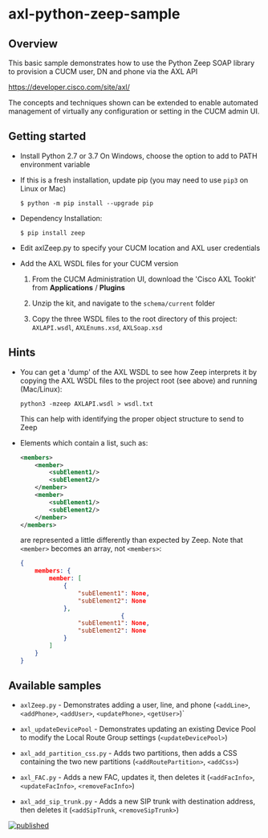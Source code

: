 # axl-python-zeep-sample

## Overview

This basic sample demonstrates how to use the Python Zeep SOAP library to provision a CUCM user, DN and phone via the AXL API

https://developer.cisco.com/site/axl/

The concepts and techniques shown can be extended to enable automated management of virtually any configuration or setting in the CUCM admin UI.

## Getting started

* Install Python 2.7 or 3.7
  On Windows, choose the option to add to PATH environment variable

* If this is a fresh installation, update pip (you may need to use `pip3` on Linux or Mac)

  ```
  $ python -m pip install --upgrade pip
  ```
  
* Dependency Installation:

  ```
  $ pip install zeep
  ```
  
* Edit axlZeep.py to specify your CUCM location and AXL user credentials

* Add the AXL WSDL files for your CUCM version

    1. From the CUCM Administration UI, download the 'Cisco AXL Tookit' from **Applications** / **Plugins**

    1. Unzip the kit, and navigate to the `schema/current` folder

    1. Copy the three WSDL files to the root directory of this project: `AXLAPI.wsdl`, `AXLEnums.xsd`, `AXLSoap.xsd`

## Hints

* You can get a 'dump' of the AXL WSDL to see how Zeep interprets it by copying the AXL WSDL files to the project root (see above) and running (Mac/Linux):

    ```
    python3 -mzeep AXLAPI.wsdl > wsdl.txt
    ```

    This can help with identifying the proper object structure to send to Zeep

* Elements which contain a list, such as:

    ```xml
    <members>
        <member>
            <subElement1/>
            <subElement2/>
        </member>
        <member>
            <subElement1/>
            <subElement2/>
        </member>        
    </members>
    ```

    are represented a little differently than expected by Zeep.  Note that `<member>` becomes an array, not `<members>`:

    ```json
    { 
        members: {
            member: [
                {
                    "subElement1": None,
                    "subElement2": None
                },
                                {
                    "subElement1": None,
                    "subElement2": None
                }
            ]
        }
    }
    ```

## Available samples

* `axlZeep.py` - Demonstrates adding a user, line, and phone (`<addLine>`, `<addPhone>`, `<addUser>`, `<updatePhone>`, `<getUser>`)`

* `axl_updateDevicePool` - Demonstrates updating an existing Device Pool to modify the Local Route Group settings (`<updateDevicePool>`)

* `axl_add_partition_css.py` - Adds two partitions, then adds a CSS containing the two new partitions (`<addRoutePartition>`, `<addCss>`)

* `axl_FAC.py` - Adds a new FAC, updates it, then deletes it (`<addFacInfo>`, `<updateFacInfo>`, `<removeFacInfo>`)

* `axl_add_sip_trunk.py` - Adds a new SIP trunk with destination address, then deletes it (`<addSipTrunk`, `<removeSipTrunk>`)

[![published](https://static.production.devnetcloud.com/codeexchange/assets/images/devnet-published.svg)](https://developer.cisco.com/codeexchange/github/repo/CiscoDevNet/axl-python-zeep-sample)
